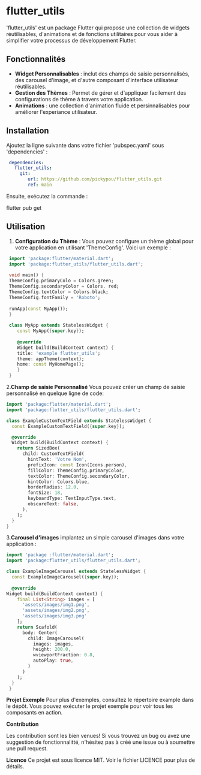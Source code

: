  # flutter_utils

'flutter_utils' est un package Flutter qui propose une collection de widgets réutilisables, d'animations et de fonctions utilitaires pour vous aider à simplifier votre processus de développement Flutter.

## Fonctionnalités

- **Widget Personnalisables** : inclut des champs de saisie personnalisés, des carousel d'image, et d'autre composant d'interface utilisateur réutilisables.
- **Gestion des Thèmes** : Permet de gérer et d'appliquer facilement des configurations de thème à travers votre application.
- **Animations** : une collection d'animation fluide et persinnalisables pour améliorer l'experiance utilisateur.

## Installation
 Ajoutez la ligne suivante dans votre fichier 'pubspec.yaml' sous 'dependencies' : 

```yaml
 dependencies:
   flutter_utils:
     git:
        url: https://github.com/pickypou/flutter_utils.git
        ref: main
```
Ensuite, exécutez la commande :

 flutter pub get
 
## Utilisation

1. **Configuration du Thème** :
Vous pouvez configure un thème global pour votre application en utilisant 'ThemeConfig'. Voici un exemple :

```dart
 import 'package:flutter/material.dart';
 import 'package:flutter_utils/flutter_utils.dart';
 
 void main() {
 ThemeConfig.primaryColo = Colors.green;
 ThemeConfig.secondaryColor = Colors. red;
 ThemeConfig.textColor = Colors.black;
 ThemeConfig.fontFamily = 'Roboto';
 
 runApp(const MyApp());
 }
 
 class MyApp extends StatelessWidget {
    const MyApp({super.key});
    
    @override
    Widget build(BuildContext context) {
    title: 'example flutter_utils';
    theme: appTheme(context);
    home: const MyHomePage();
    }
 }
```
2.**Champ de saisie Personnalisé**
Vous pouvez créer un champ de saisie personnalisé en quelque ligne de code:
```dart
import 'package:flutter/material.dart';
import 'package:flutter_utils/flutter_utils.dart';

class ExampleCustomTextField extends StatelessWidget {
  const ExampleCustomTextField({super.key});

  @override
  Widget build(BuildContext context) {
    return SizedBox(
      child: CustomTextField(
        hintText: 'Votre Nom',
        prefixIcon: const Icon(Icons.person),
        fillColor: ThemeConfig.primaryColor,
        textColor: ThemeConfig.secondaryColor,
        hintColor: Colors.blue,
        borderRadius: 12.0,
        fontSize: 18,
        keyboardType: TextInputType.text,
        obscureText: false,
      ),
    );
  }
}
```

3.**Carousel d'images**
implantez un simple carousel d'images dans votre application : 

```dart
import 'package :flutter/material.dart';
import 'package:flutter_utils/flutter_utils.dart';

class ExampleImageCarousel extends StatelessWidget {
  const ExampleImageCarousel({super.key});
  
  @override
Widget build(BuildContext context) {
    final List<String> images = [
      'assets/images/img1.png',
      'assets/images/img2.png',
      'assets/images/img3.png'
    ];
    return Scafold(
      body: Center(
        child: ImageCarousel(
          images: images,
          height: 200.0,
          wviewportFraction: 0.8,
          autoPlay: true,
        )
      )
    );
  }
 }
```
**Projet Exemple**
Pour plus d'exemples, consultez le répertoire example dans le dépôt. Vous pouvez exécuter le projet exemple pour voir tous les composants en action.

**Contribution**

Les contribution sont les bien venues! Si vous trouvez un bug ou avez une suggestion de fonctionnalitté, n'hésitez pas à créé une issue ou à soumettre une pull request.

**Licence**
Ce projet est sous licence MIT. Voir le fichier LICENCE pour plus de détails.